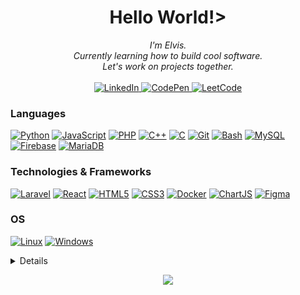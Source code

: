 <h1 align="center">Hello World!></h1>

<p align="center">
    <i>
        I'm Elvis.<br>
        Currently learning how to build cool software.<br>
        Let's work on projects together.<br>
    </i><br>
    <a href="https://linkedin.com/in/elvis mutinda">
        <img src="https://img.shields.io/badge/LinkedIn-blue?style=flat-square&logo=linkedin" alt="LinkedIn">
    </a>
    <a href="https://codepen.io/elvocool">
        <img src="https://img.shields.io/badge/CodePen-blue?style=flat-square&logo=CodePen" alt="CodePen">
    </a>
    <a href="https://leetcode.com/Elvocool/">
        <img src="https://img.shields.io/badge/LeetCode-blue?style=flat-square&logo=LeetCode" alt="LeetCode">
    </a>
</p>

### Languages
[![Python](https://img.shields.io/badge/python-black?style=for-the-badge&logo=python)](https://github.com/Elvocool)
[![JavaScript](https://img.shields.io/badge/javascript-black?style=for-the-badge&logo=javascript)](https://github.com/Elvocool)
[![PHP](https://img.shields.io/badge/php-black?style=for-the-badge&logo=php)](https://github.com/Elvocool)
[![C++](https://img.shields.io/badge/c++-black?style=for-the-badge&logo=cplusplus)](https://github.com/Elvocool)
[![C](https://img.shields.io/badge/c-black?style=for-the-badge&logo=c)](https://github.com/Elvocool)
[![Git](https://img.shields.io/badge/git-black?style=for-the-badge&logo=git&logoColor=white)](https://github.com/Elvocool)
[![Bash](https://img.shields.io/badge/bash-black?style=for-the-badge&logo=gnu-bash&logoColor=white)](https://github.com/Elvocool)
[![MySQL](https://img.shields.io/badge/mysql-black?style=for-the-badge&logo=mysql)](https://github.com/Elvocool)
[![Firebase](https://img.shields.io/badge/firebase-black?style=for-the-badge&logo=firebase)](https://github.com/Elvocool)
[![MariaDB](https://img.shields.io/badge/mariadb-black?style=for-the-badge&logo=mariadb)](https://github.com/Elvocool)

### Technologies & Frameworks
[![Laravel](https://img.shields.io/badge/laravel-black?style=for-the-badge&logo=laravel)](https://github.com/Elvocool)
[![React](https://img.shields.io/badge/react-black?style=for-the-badge&logo=react)](https://github.com/Elvocool)
[![HTML5](https://img.shields.io/badge/html5-black?style=for-the-badge&logo=html5)](https://github.com/Elvocool)
[![CSS3](https://img.shields.io/badge/css3-black?style=for-the-badge&logo=css3)](https://github.com/Elvocool)
[![Docker](https://img.shields.io/badge/docker-black?style=for-the-badge&logo=docker)](https://hub.docker.com/u/elvocool)
[![ChartJS](https://img.shields.io/badge/chartjs-black?style=for-the-badge&logo=chartjs)](https://github.com/Elvocool)
[![Figma](https://img.shields.io/badge/figma-black?style=for-the-badge&logo=figma)](https://github.com/Elvocool)

### OS
[![Linux](https://img.shields.io/badge/linux-black?style=for-the-badge&logo=Linux)](https://github.com/Elvocool)
[![Windows](https://img.shields.io/badge/Windows-black?style=for-the-badge&logo=Windows)](https://github.com/Elvocool)

<details>
<p align="center">
  <a href="https://github.com/Elvocool">
    <img src="http://github-profile-summary-cards.vercel.app/api/cards/profile-details?username=Elvocool&theme=transparent" />
  </a>
  <a href="https://github.com/Elvocool">
    <img src="https://github-readme-streak-stats.herokuapp.com/?user=Elvocool&hide_border=true&card_width=338&theme=transparent" />
  </a>
  <a href="https://github.com/Elvocool">
    <img src="https://github-readme-stats.vercel.app/api/top-langs?username=elvocool&show_icons=true&locale=en&layout=compact&theme=transparent" alt="elvocool" />
  </a>
</p>
</details>

<p align="center">
  <a href="https://github.com/Elvocool">
    <img src="https://komarev.com/ghpvc/?username=Elvocool&color=blue&style=flat)" />
  </a>
</p>

